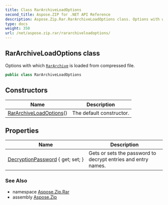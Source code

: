 ```yaml
---
title: Class RarArchiveLoadOptions
second_title: Aspose.ZIP for .NET API Reference
description: Aspose.Zip.Rar.RarArchiveLoadOptions class. Options with which RarArchive is loaded from compressed file
type: docs
weight: 350
url: /net/aspose.zip.rar/rararchiveloadoptions/
---
```

## RarArchiveLoadOptions class

Options with which [`RarArchive`](../rararchive/) is loaded from compressed file.

```csharp
public class RarArchiveLoadOptions
```

## Constructors

| Name | Description |
| --- | --- |
| [RarArchiveLoadOptions](rararchiveloadoptions/)() | The default constructor. |

## Properties

| Name | Description |
| --- | --- |
| [DecryptionPassword](../../aspose.zip.rar/rararchiveloadoptions/decryptionpassword/) { get; set; } | Gets or sets the password to decrypt entries and entry names. |

### See Also

* namespace [Aspose.Zip.Rar](../../aspose.zip.rar/)
* assembly [Aspose.Zip](../../)


